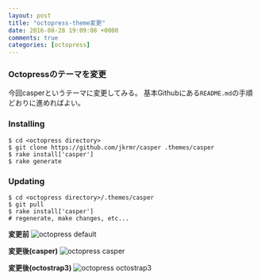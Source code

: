 ```yaml
---
layout: post
title: "octopress-theme変更"
date: 2016-08-28 19:09:08 +0000
comments: true
categories: [octopress]
---
```


### Octopressのテーマを変更

今回casperというテーマに変更してみる。
基本Githubにある`README.md`の手順どおりに進めればよい。

### Installing

```
$ cd <octopress directory>
$ git clone https://github.com/jkrmr/casper .themes/casper
$ rake install['casper']
$ rake generate
```

<!--more-->

### Updating

```
$ cd <octopress directory>/.themes/casper
$ git pull
$ rake install['casper']
# regenerate, make changes, etc...
```

**変更前**
![octopress default](https://i.gyazo.com/88ee966373339447f99a2e68651eef5a.png)

**変更後(casper)**
![octopress casper](https://i.gyazo.com/df4e94a0feb5a90f467e7c80c925bab2.png)

**変更後(octostrap3)**
![octopress octostrap3](https://i.gyazo.com/c2f349654d830dde84fd2e1780df8326.png)